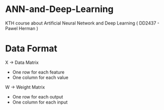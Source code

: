 # ANN-and-Deep-Learning
KTH course about Artificial Neural Network and Deep Learning ( DD2437 - Pawel Herman )


# Data Format
X -> Data Matrix
- One row for each feature
- One column for each value

W -> Weight Matrix
- One row for each output
- One column for each input